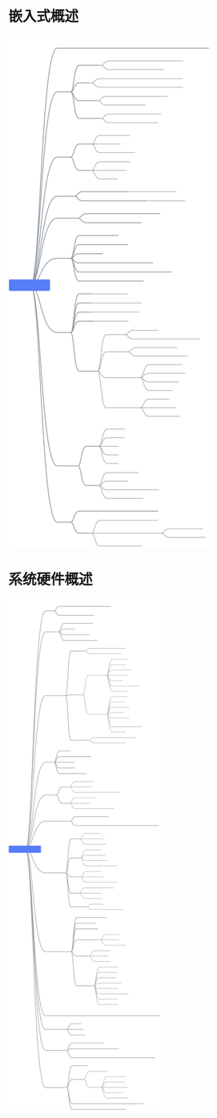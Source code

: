 


# 嵌入式概述
![](.assets/1592193840412-0fc5023e-ca1a-4cba-9e46-466e87dfa395.svg)

# 系统硬件概述
![](.assets/1592384543492-8ad3e9f2-4e9a-42c7-af05-30ff4ea001c7.svg)
